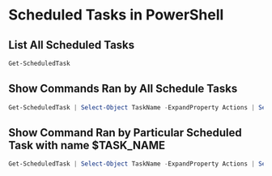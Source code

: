 # Scheduled Tasks in PowerShell

## List All Scheduled Tasks

```powershell
Get-ScheduledTask
```

## Show Commands Ran by All Schedule Tasks

```powershell
Get-ScheduledTask | Select-Object TaskName -ExpandProperty Actions | Select-Object TaskName, Execute
```

## Show Command Ran by Particular Scheduled Task with name $TASK_NAME

```powershell
Get-ScheduledTask | Select-Object TaskName -ExpandProperty Actions | Select-Object TaskName, Execute | Where-Object TaskName -Match $TASK_NAME
```

